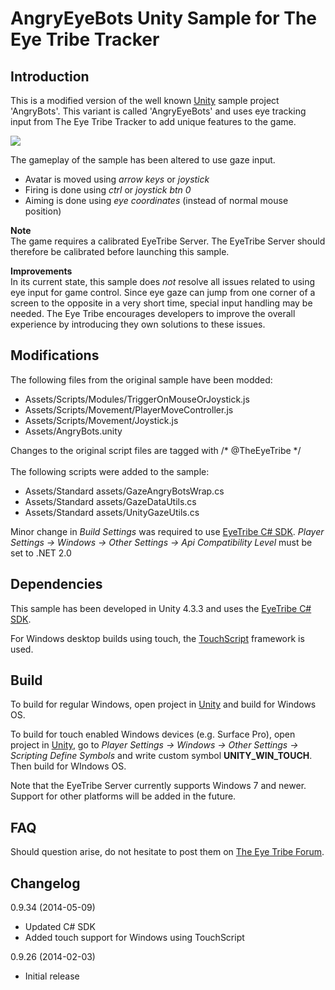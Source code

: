 AngryEyeBots Unity Sample for The Eye Tribe Tracker
====
<p>

Introduction
----

This is a modified version of the well known [Unity](http://unity3d.com/) sample project 'AngryBots'. This variant is called 'AngryEyeBots' and uses eye tracking input from The Eye Tribe Tracker to add unique features to the game.

![](http://theeyetribe.com/github/angryeyebots_1.png)

The gameplay of the sample has been altered to use gaze input. 

- Avatar is moved using *arrow keys* or *joystick*
- Firing is done using *ctrl* or *joystick btn 0*
- Aiming is done using *eye coordinates* (instead of normal mouse position) 

**Note**<br>
The game requires a calibrated EyeTribe Server. The EyeTribe Server should therefore be calibrated before launching this sample.

**Improvements**<br>
In its current state, this sample does _not_ resolve all issues related to using eye input for game control.  Since eye gaze can jump from one corner of a screen to the opposite in a very short time, special input handling may be needed. The Eye Tribe encourages developers to improve the overall experience by introducing they own solutions to these issues.


Modifications
----

The following files from the original sample have been modded:

- Assets/Scripts/Modules/TriggerOnMouseOrJoystick.js
- Assets/Scripts/Movement/PlayerMoveController.js
- Assets/Scripts/Movement/Joystick.js
- Assets/AngryBots.unity


Changes to the original script files are tagged with /* @TheEyeTribe */
<br/>
<br/>
The following scripts were added to the sample:

- Assets/Standard assets/GazeAngryBotsWrap.cs
- Assets/Standard assets/GazeDataUtils.cs
- Assets/Standard assets/UnityGazeUtils.cs

Minor change in *Build Settings* was required to use [EyeTribe C# SDK](https://github.com/EyeTribe/tet-csharp-client). *Player Settings -> Windows -> Other Settings -> Api Compatibility Level* must be set to .NET 2.0


Dependencies
----

This sample has been developed in Unity 4.3.3 and uses the [EyeTribe C# SDK](https://github.com/EyeTribe/tet-csharp-client).

For Windows desktop builds using touch, the [TouchScript](http://interactivelab.github.io/TouchScript/) framework is used.


Build
----

To build for regular Windows, open project in [Unity](http://unity3d.com/) and build for Windows OS.

To build for touch enabled Windows devices (e.g. Surface Pro), open project in [Unity](http://unity3d.com/), go to *Player Settings -> Windows -> Other Settings -> Scripting Define Symbols* and write custom symbol **UNITY\_WIN\_TOUCH**. Then build for WIndows OS.

Note that the EyeTribe Server currently supports Windows 7 and newer. Support for other platforms will be added in the future.


FAQ
----

Should question arise, do not hesitate to post them on [The Eye Tribe Forum](http://theeyetribe.com/forum/).


Changelog
----

0.9.34 (2014-05-09)

- Updated C# SDK
- Added touch support for Windows using TouchScript 

0.9.26 (2014-02-03)

- Initial release
